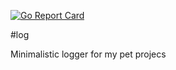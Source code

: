 [![Go Report Card](https://goreportcard.com/badge/github.com/TovarischSuhov/log)](https://goreportcard.com/badge/github.com/TovarischSuhov/log)

#log 

Minimalistic logger for my pet projecs
